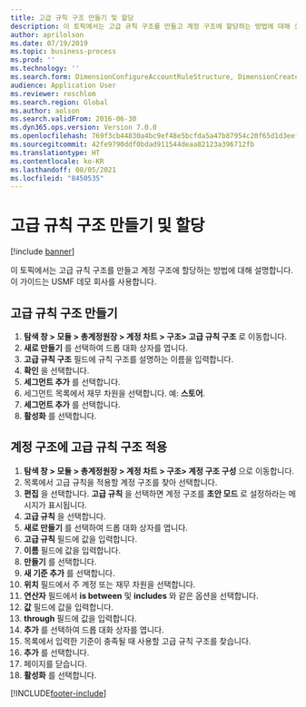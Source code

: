 ```yaml
---
title: 고급 규칙 구조 만들기 및 할당
description: 이 토픽에서는 고급 규칙 구조를 만들고 계정 구조에 할당하는 방법에 대해 설명합니다.
author: aprilolson
ms.date: 07/19/2019
ms.topic: business-process
ms.prod: ''
ms.technology: ''
ms.search.form: DimensionConfigureAccountRuleStructure, DimensionCreateAccountRuleStructure, DimensionHierarchyAddLevel, DimensionHierarchyConstraintActivate, DimensionConfigureAccountStructure, DimensionConfigureAccountRule, DimensionCreateAccountRule, DimensionSelectAccountRuleStructure
audience: Application User
ms.reviewer: roschlom
ms.search.region: Global
ms.author: aolson
ms.search.validFrom: 2016-06-30
ms.dyn365.ops.version: Version 7.0.0
ms.openlocfilehash: 769f3cb44830a4bc9ef48e5bcfda5a47b87954c20f65d1d3eef5d02af9ed5bd1
ms.sourcegitcommit: 42fe9790ddf0bdad911544deaa82123a396712fb
ms.translationtype: HT
ms.contentlocale: ko-KR
ms.lasthandoff: 08/05/2021
ms.locfileid: "8450535"
---
```

# <a name="create-and-assign-advanced-rule-structures"></a>고급 규칙 구조 만들기 및 할당

[!include [banner](../../includes/banner.md)]

이 토픽에서는 고급 규칙 구조를 만들고 계정 구조에 할당하는 방법에 대해 설명합니다. 이 가이드는 USMF 데모 회사를 사용합니다.

## <a name="create-an-advanced-rule-structure"></a>고급 규칙 구조 만들기
1. **탐색 창 > 모듈 > 총계정원장 > 계정 차트 > 구조> 고급 규칙 구조** 로 이동합니다.
2. **새로 만들기** 를 선택하여 드롭 대화 상자를 엽니다.
3. **고급 규칙 구조** 필드에 규칙 구조를 설명하는 이름을 입력합니다.
4. **확인** 을 선택합니다.
5. **세그먼트 추가** 를 선택합니다.
6. 세그먼트 목록에서 재무 차원을 선택합니다. 예: **스토어**.  
7. **세그먼트 추가** 를 선택합니다.
8. **활성화** 를 선택합니다.

## <a name="apply-an-advanced-rule-structure-to-an-account-structure"></a>계정 구조에 고급 규칙 구조 적용
1. **탐색 창 > 모듈 > 총계정원장 > 계정 차트 > 구조> 계정 구조 구성** 으로 이동합니다.
2. 목록에서 고급 규칙을 적용할 계정 구조를 찾아 선택합니다.
3. **편집** 을 선택합니다. **고급 규칙** 을 선택하면 계정 구조를 **초안 모드** 로 설정하라는 메시지가 표시됩니다.  
4. **고급 규칙** 을 선택합니다.
5. **새로 만들기** 를 선택하여 드롭 대화 상자를 엽니다.
6. **고급 규칙** 필드에 값을 입력합니다.
7. **이름** 필드에 값을 입력합니다.
8. **만들기** 를 선택합니다.
9. **새 기준 추가** 를 선택합니다.
10. **위치** 필드에서 주 계정 또는 재무 차원을 선택합니다.
11. **연산자** 필드에서 **is between** 및 **includes** 와 같은 옵션을 선택합니다.
12. **값** 필드에 값을 입력합니다.
13. **through** 필드에 값을 입력합니다.
14. **추가** 를 선택하여 드롭 대화 상자를 엽니다.
15. 목록에서 입력한 기준이 충족될 때 사용할 고급 규칙 구조를 찾습니다.
16. **추가** 를 선택합니다.
17. 페이지를 닫습니다.
18. **활성화** 를 선택합니다.



[!INCLUDE[footer-include](../../../includes/footer-banner.md)]